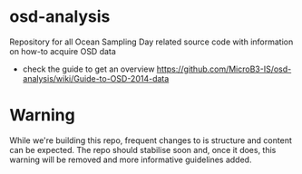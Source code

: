 # osd-analysis
Repository for all Ocean Sampling Day related source code with information on how-to acquire OSD data

* check the guide to get an overview https://github.com/MicroB3-IS/osd-analysis/wiki/Guide-to-OSD-2014-data

# Warning
While we're building this repo, frequent changes to is structure and content can be expected. The repo should stabilise soon and, once it does, this warning will be removed and more informative guidelines added.


